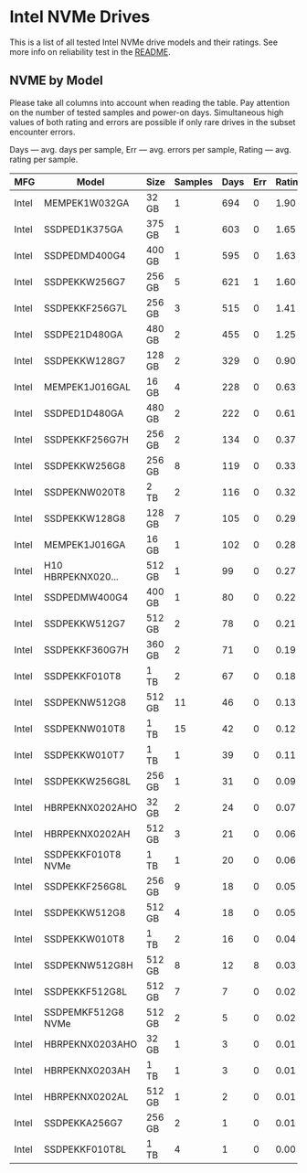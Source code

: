 Intel NVMe Drives
=================

This is a list of all tested Intel NVMe drive models and their ratings. See more
info on reliability test in the [README](https://github.com/linuxhw/SMART).

NVME by Model
------------

Please take all columns into account when reading the table. Pay attention on the
number of tested samples and power-on days. Simultaneous high values of both rating
and errors are possible if only rare drives in the subset encounter errors.

Days   — avg. days per sample,
Err    — avg. errors per sample,
Rating — avg. rating per sample.

| MFG       | Model              | Size   | Samples | Days  | Err   | Rating |
|-----------|--------------------|--------|---------|-------|-------|--------|
| Intel     | MEMPEK1W032GA      | 32 GB  | 1       | 694   | 0     | 1.90   |
| Intel     | SSDPED1K375GA      | 375 GB | 1       | 603   | 0     | 1.65   |
| Intel     | SSDPEDMD400G4      | 400 GB | 1       | 595   | 0     | 1.63   |
| Intel     | SSDPEKKW256G7      | 256 GB | 5       | 621   | 1     | 1.60   |
| Intel     | SSDPEKKF256G7L     | 256 GB | 3       | 515   | 0     | 1.41   |
| Intel     | SSDPE21D480GA      | 480 GB | 2       | 455   | 0     | 1.25   |
| Intel     | SSDPEKKW128G7      | 128 GB | 2       | 329   | 0     | 0.90   |
| Intel     | MEMPEK1J016GAL     | 16 GB  | 4       | 228   | 0     | 0.63   |
| Intel     | SSDPED1D480GA      | 480 GB | 2       | 222   | 0     | 0.61   |
| Intel     | SSDPEKKF256G7H     | 256 GB | 2       | 134   | 0     | 0.37   |
| Intel     | SSDPEKKW256G8      | 256 GB | 8       | 119   | 0     | 0.33   |
| Intel     | SSDPEKNW020T8      | 2 TB   | 2       | 116   | 0     | 0.32   |
| Intel     | SSDPEKKW128G8      | 128 GB | 7       | 105   | 0     | 0.29   |
| Intel     | MEMPEK1J016GA      | 16 GB  | 1       | 102   | 0     | 0.28   |
| Intel     | H10 HBRPEKNX020... | 512 GB | 1       | 99    | 0     | 0.27   |
| Intel     | SSDPEDMW400G4      | 400 GB | 1       | 80    | 0     | 0.22   |
| Intel     | SSDPEKKW512G7      | 512 GB | 2       | 78    | 0     | 0.21   |
| Intel     | SSDPEKKF360G7H     | 360 GB | 2       | 71    | 0     | 0.19   |
| Intel     | SSDPEKKF010T8      | 1 TB   | 2       | 67    | 0     | 0.18   |
| Intel     | SSDPEKNW512G8      | 512 GB | 11      | 46    | 0     | 0.13   |
| Intel     | SSDPEKNW010T8      | 1 TB   | 15      | 42    | 0     | 0.12   |
| Intel     | SSDPEKKW010T7      | 1 TB   | 1       | 39    | 0     | 0.11   |
| Intel     | SSDPEKKW256G8L     | 256 GB | 1       | 31    | 0     | 0.09   |
| Intel     | HBRPEKNX0202AHO    | 32 GB  | 2       | 24    | 0     | 0.07   |
| Intel     | HBRPEKNX0202AH     | 512 GB | 3       | 21    | 0     | 0.06   |
| Intel     | SSDPEKKF010T8 NVMe | 1 TB   | 1       | 20    | 0     | 0.06   |
| Intel     | SSDPEKKF256G8L     | 256 GB | 9       | 18    | 0     | 0.05   |
| Intel     | SSDPEKKW512G8      | 512 GB | 4       | 18    | 0     | 0.05   |
| Intel     | SSDPEKKW010T8      | 1 TB   | 2       | 16    | 0     | 0.04   |
| Intel     | SSDPEKNW512G8H     | 512 GB | 8       | 12    | 8     | 0.03   |
| Intel     | SSDPEKKF512G8L     | 512 GB | 7       | 7     | 0     | 0.02   |
| Intel     | SSDPEMKF512G8 NVMe | 512 GB | 2       | 5     | 0     | 0.02   |
| Intel     | HBRPEKNX0203AHO    | 32 GB  | 1       | 3     | 0     | 0.01   |
| Intel     | HBRPEKNX0203AH     | 1 TB   | 1       | 3     | 0     | 0.01   |
| Intel     | HBRPEKNX0202AL     | 512 GB | 1       | 2     | 0     | 0.01   |
| Intel     | SSDPEKKA256G7      | 256 GB | 2       | 1     | 0     | 0.01   |
| Intel     | SSDPEKKF010T8L     | 1 TB   | 4       | 1     | 0     | 0.00   |
